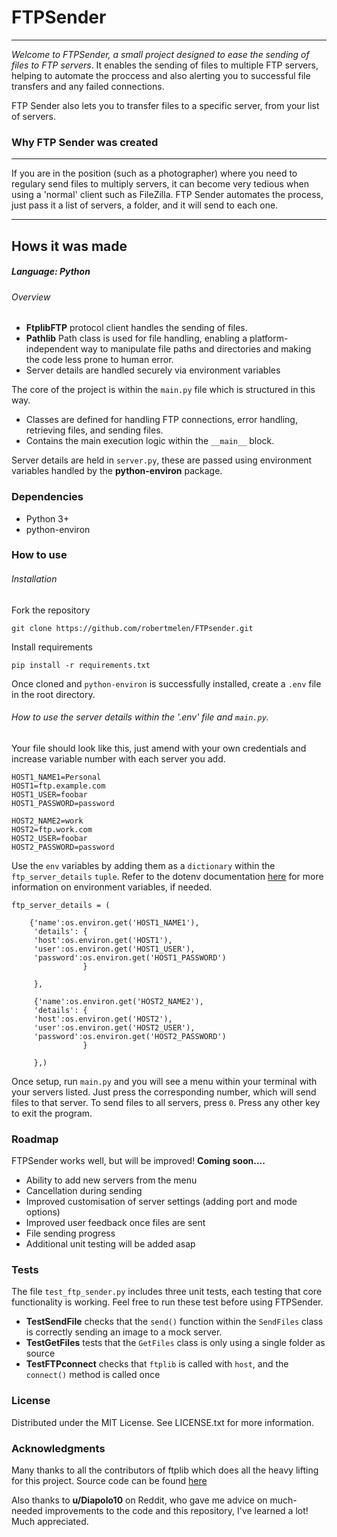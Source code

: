 

# FTPSender
---

*Welcome to FTPSender, a small project designed to ease the sending of files to FTP servers*. It enables the sending of files to multiple FTP servers, helping to automate the proccess and also alerting you to successful file transfers and any failed connections. 

FTP Sender also lets you to transfer files to a specific server, from your list of servers.

### Why FTP Sender was created
---
If you are in the position (such as a photographer) where you need to regulary send files to multiply servers, it can become very tedious when using a 'normal' client such as FileZilla. FTP Sender automates the process, just pass it a list of servers, a folder, and it will send to each one.

---
## Hows it was made

##### Language: Python

###### Overview 

- **FtplibFTP** protocol client handles the sending of files.
 - **Pathlib** Path class is used for file handling, enabling a platform-independent way to manipulate file paths and directories and making the code less prone to human error. 
 - Server details are handled securely via environment variables  


The core of the project is within the `main.py` file which is structured in this way.

- Classes are defined for handling FTP connections, error handling, retrieving files, and sending files.
- Contains the main execution logic within the `__main__` block.

Server details are held in `server.py`, these are passed using environment variables handled by the **python-environ** package.

### Dependencies
- Python 3+
- python-environ

### How to use

###### Installation
Fork the repository
```
git clone https://github.com/robertmelen/FTPsender.git
```

Install requirements
``` 
pip install -r requirements.txt
 ```
Once cloned and `python-environ` is successfully installed, create a `.env` file in the root directory. 


###### How to use the server details within the '.env' file and `main.py`.
Your file should look like this, just amend with your own credentials and increase variable number with each server you add.
```
HOST1_NAME1=Personal
HOST1=ftp.example.com
HOST1_USER=foobar
HOST1_PASSWORD=password

HOST2_NAME2=work
HOST2=ftp.work.com
HOST2_USER=foobar
HOST2_PASSWORD=password

```
Use the `env` variables by adding them as a `dictionary` within the `ftp_server_details` `tuple`. Refer to the dotenv documentation [here](https://pypi.org/project/python-dotenv/) for more information on environment variables, if needed.

```
ftp_server_details = (

    {'name':os.environ.get('HOST1_NAME1'),
     'details': {
     'host':os.environ.get('HOST1'), 
     'user':os.environ.get('HOST1_USER'), 
     'password':os.environ.get('HOST1_PASSWORD')
                }
     
     },

     {'name':os.environ.get('HOST2_NAME2'),
     'details': {
     'host':os.environ.get('HOST2'), 
     'user':os.environ.get('HOST2_USER'), 
     'password':os.environ.get('HOST2_PASSWORD')
                }
     
     },)
```

Once setup, run `main.py` and you will see a menu within your terminal with your servers listed. Just press the corresponding number, which will send files to that server.
To send files to all servers, press `0`. Press any other key to exit the program.


### Roadmap

FTPSender works well, but will be improved! **Coming soon....**
- Ability to add new servers from the menu
- Cancellation during sending
- Improved customisation of server settings (adding port and mode options)
- Improved user feedback once files are sent
- File sending progress
- Additional unit testing will be added asap

### Tests

The file `test_ftp_sender.py` includes three unit tests, each testing that core functionality is working. Feel free to run these test before using FTPSender.

- **TestSendFile** checks that the `send()` function within the `SendFiles` class is correctly sending an image to a mock server.
- **TestGetFiles** tests that the `GetFiles` class is only using a single folder as source
- **TestFTPconnect** checks that `ftplib` is called with `host`, and the `connect()` method is called once

### License

Distributed under the MIT License. See LICENSE.txt for more information.


### Acknowledgments


Many thanks to all the contributors of ftplib which does all the heavy lifting for this project. Source code can be found [here](https://github.com/python/cpython/blob/3.12/Lib/ftplib.py)

Also thanks to **u/Diapolo10** on Reddit, who gave me advice on much-needed improvements to the code and this repository, I've learned a lot! Much appreciated.

